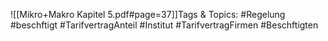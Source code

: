 
![[Mikro+Makro Kapitel 5.pdf#page=37]]Tags & Topics:
   #Regelung
   #beschftigt
   #TarifvertragAnteil
   #Institut
   #TarifvertragFirmen
   #Beschftigten